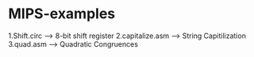 # MIPS-examples

1.Shift.circ --> 8-bit shift register
2.capitalize.asm --> String Capitilization 
3.quad.asm --> Quadratic Congruences
